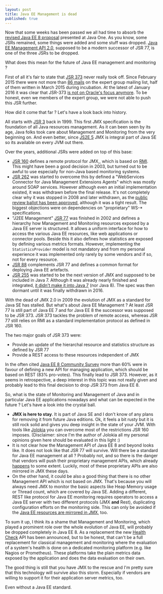 ```yaml
---
layout: post
title: Java EE Management is dead
published: true
---
```


Now that some weeks has been passed we all had time to absorb the [revised Java EE 8 proposal][1] presented at Java One. As you know, some JSRs remained, some things were added and some stuff was dropped. [Java EE Management API 2.0][2], supposed to be a modern successor of JSR 77, is one of the three JSRs to be dropped.

What does this mean for the future of Java EE management and monitoring ?
<!-- more -->

First of all it's fair to state that [JSR 373][3] never really took off. Since February 2015 there were not more than [86 mails][4] on the expert group mailing list, half of them written in March 2015 during incubation. At the latest of January 2016 it was clear that JSR-373 [is not on Oracle's focus anymore][5]. To be honest, even we members of the expert group, we were not able to push this JSR further.

How did it come that far ? Let's have a look back into history. 

All starts with [JSR 3][6] back in 1999. This first JMX specification is the foundation of all Java resources management. As it can been seen by its age, Java folks took care about Management and Monitoring from the very beginning on. And even better, since [JS2E 5][7] JMX is integral part of Java SE so its available on every JVM out there.

Over the years, additional JSRs were added on top of this base:

* [JSR 160][8] defines a remote protocol for JMX,, which is based on [RMI][9]. This might have been a good decision in 2003, but turned out to be awful to use especially for non-Java based monitoring systems.
* [JSR 262][10] was started to overcome this by defined a "WebServices Connector for Java Management Extensions Agents" which was mostly around SOAP services. However although even an initial implementation existed, it was withdrawn before the final release. It's not completely clear why it was stopped in 2008 and later withdrawn, as the [public review ballot has been approved][11], although it was a tight result. The biggest objections were on dependencies on "proprietary" WS-\* specifications. 
* "J2EE Management" [JSR 77][12] was finished in 2002 and defines a hierarchy how Management and Monitoring resources exposed by a Java EE server is structured. It allows a uniform interface for how to access the various Java EE resources, like web applications or connector pools. Beside this it also defines how statistics are exposed by defining various metrics formats. However, implementing the `StatisticsProvider` model is not mandatory and from my personal experience it was implemented only rarely by some vendors and if so, not for every resource.
* [JSR 88][13] complements JSR 77 and defines a common format for deploying Java EE artefacts.
* [JSR 255][14] was started to be the next version of JMX and supposed to be included in Java 7. Although it was already nearly finished and integrated, [it didn't make it into Java 7][15] (nor Java 8). The spec was then dormant until it was finally withdrawn in 2016.

With the dead of JMX 2.0 in 2009 the evolution of JMX as a standard for Java SE has stalled. But what's about Java EE Management ? At least JSR 77 is still part of Java EE 7 and for Java EE 8 the successor was supposed to be JSR 373. JSR 373 tackles the problem of remote access, whereas JSR 77 still relies on RMI as a standard implementation protocol as defined in JSR 160. 

The two major goals of JSR 373 were:

* Provide an update of the hierarchal resource and statistics structure as defined by JSR 77
* Provide a REST access to these resources independent of JMX

In the often cited [Java EE 8 Community Survey][16] more than 60% were in favour of defining a new API for managing application, which should be based on REST (83% pro-votes). This finally lead to JSR 373. However, as it seems in retrospective, a deep interest in this topic was not really given and probably lead to this final decision to drop JSR 373 from Java EE 8.

So, what is the state of Monitoring and Management of Java and in particular Java EE applications nowadays and what can be expected in the future ? Let's have a look into the crystal ball.

* **JMX is here to stay**. It is part of Java SE and I don't know of any plans for removing it from future Java editions. Ok, it feels a bit rusty but it is still rock solid and gives you deep insight in the state of your JVM. With tools like [Jolokia][17] you can overcome most of the restrictions JSR 160 imposes. (Disclaimer: since I'm the author of Jolokia all my personal opinions given here should be evaluated in this light :)
* It is not clear how the Management API of Java EE 8 and beyond looks like. It does not look like that JSR 77 will survive. Will there be a standard for Java EE management at all ? Probably not, and so there is the danger that vendors will push their proprietary management APIs, which already [happens][18] to some extent. Luckily, most of these proprietary APIs are also mirrored in JMX these days.
* On the other hand, it could be also a good thing that there is no other Management API which is not based on JMX. That's because you will always need JMX to monitor the basic aspects like Heap Memory usage or Thread count, which are covered by Java SE. Adding a different, REST like protocol for Java EE monitoring requires operators to access a Java EE server with two different protocols (JMX  **and** Rest), duplicating configuration efforts on the monitoring side. This can only be avoided if the [Java EE resources are mirrored in JMX][19], too.

To sum it up, I think its a shame that Management and Monitoring, which played a prominent role over the whole evolution of Java EE, will probably be dropped completely in Java EE 8. As a replacement the new [Health Check][20] API has been announced, but to be honest, that can't be a full replacement for classical management and monitoring where the evaluation of a system's health is done on a dedicated monitoring platform (e.g. like Nagios or Prometheus). These platforms take the plain metrics data exposed by the application and does the data evaluation on their own.
 
The good thing is still that you have JMX to the rescue and I'm pretty sure that this technology will survive also this storm. Especially if vendors are willing to support it for their application server metrics, too. 

Even without a Java EE standard.

[1]:	https://java.net/downloads/javaee-spec/JavaEE8Update.pdf
[2]:	https://www.jcp.org/en/jsr/detail?id=373
[3]:	https://www.jcp.org/en/jsr/detail?id=373
[4]:	https://java.net/projects/javaee-mgmt/lists/jsr373-experts/archive
[5]:	https://java.net/projects/javaee-mgmt/lists/jsr373-experts/archive/2016-01/message/2
[6]:	https://jcp.org/en/jsr/detail?id=3
[7]:	http://docs.oracle.com/javase/1.5.0/docs/guide/management/index.html
[8]:	https://jcp.org/en/jsr/detail?id=160
[9]:	http://www.oracle.com/technetwork/java/javase/tech/index-jsp-136424.html
[10]:	https://jcp.org/en/jsr/detail?id=262
[11]:	https://jcp.org/en/jsr/results?id=4548
[12]:	https://jcp.org/en/jsr/detail?id=77
[13]:	https://jcp.org/en/jsr/detail?id=88
[14]:	https://jcp.org/en/jsr/detail?id=255
[15]:	https://community.oracle.com/blogs/emcmanus/2009/06/16/jsr-255-jmx-api-20-postponed
[16]:	https://java.net/downloads/javaee-spec/JavaEE8_Community_Survey_Results.pdf
[17]:	https://jolokia.org/
[18]:	https://docs.jboss.org/author/display/WFLY10/The+HTTP+management+API
[19]:	https://java.net/projects/javaee-mgmt/lists/jsr373-experts/archive/2016-06/message/1
[20]:	https://java.net/downloads/javaee-spec/JavaEE8Update.pdf